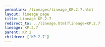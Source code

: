 ```yaml
---
permalink: /lineages/lineage_KP.2.7.html
layout: lineage_page
title: Lineage KP.2.7
redirect_to: ../lineage.html?lineage=KP.2.7
lineage: KP.2.7
parent: KP.2
children: ['KP.2.7']
---
```

